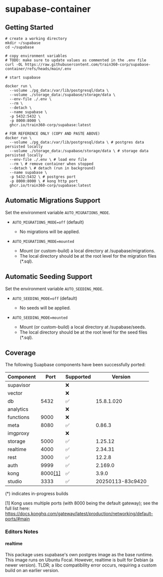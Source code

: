 # supabase-container

## Getting Started

```shell
# create a working directory
mkdir ~/supabase
cd ~/supabase

# copy environment variables
# TODO: make sure to update values as commented in the .env file
curl -OL https://raw.githubusercontent.com/train360-corp/supabase-container/refs/heads/main/.env

# start supabase

docker run \
  --volume ./pg_data:/var/lib/postgresql/data \
  --volume ./storage_data:/supabase/storage/data \
  --env-file ./.env \
  --rm \
  --detach \
  --name supabase \
  -p 5432:5432 \
  -p 8000:8000 \
  ghcr.io/train360-corp/supabase:latest

# FOR REFERENCE ONLY (COPY AND PASTE ABOVE)
docker run \
  --volume ./pg_data:/var/lib/postgresql/data \ # postgres data persisted locally
  --volume ./storage_data:/supabase/storage/data \ # storage data persisted locally
  --env-file ./.env \ # load env file
  --rm \ # remove container when stopped
  --detach \ # detach (run in background)
  --name supabase \
  -p 5432:5432 \ # postgres port
  -p 8000:8000 \ # kong http port
  ghcr.io/train360-corp/supabase:latest
```

## Automatic Migrations Support

Set the environment variable `AUTO_MIGRATIONS_MODE`.

- `AUTO_MIGRATIONS_MODE=off` (default)

    - No migrations will be applied.

- `AUTO_MIGRATIONS_MODE=mounted`

    - Mount (or custom-build) a local directory at /supabase/migrations.
    - The local directory should be at the root level for the migration files (*.sql).

## Automatic Seeding Support

Set the environment variable `AUTO_SEEDING_MODE`.

- `AUTO_SEEDING_MODE=off` (default)

  - No seeds will be applied.

- `AUTO_SEEDING_MODE=mounted`

  - Mount (or custom-build) a local directory at /supabase/seeds.
  - The local directory should be at the root level for the seed files (*.sql).


## Coverage

The following Suapbase components have been successfully ported:

| Component | Port                                                                                        | Supported | Version          |
|-----------|---------------------------------------------------------------------------------------------|-----------|------------------|
| supavisor |                                                                                             | ❌         |                  |
| vector    |                                                                                             | ❌         |                  |
| db        | 5432                                                                                        | ✅         | 15.8.1.020       |
| analytics |                                                                                             | ❌         |                  |
| functions | 9000                                                                                        | ❌         |                  |
| meta      | 8080                                                                                        | ✅         | 0.86.3           |
| imgproxy  |                                                                                             | ❌         |                  |
| storage   | 5000                                                                                        | ✅         | 1.25.12          |
| realtime  | 4000                                                                                        | ✅         | 2.34.31          |
| rest      | 3000                                                                                        | ✅         | 12.2.8           |
| auth      | 9999                                                                                        | ✅         | 2.169.0          |
| kong      | 8000[[1]](https://docs.konghq.com/gateway/latest/production/networking/default-ports/#main) | ✅         | 3.9.0            |
| studio    | 3333                                                                                        | ✅         | 20250113-83c9420 |

(*) indicates in-progress builds

[1] Kong uses multiple ports (with 8000 being the default gateway); see the full list
here: https://docs.konghq.com/gateway/latest/production/networking/default-ports/#main

### Editors Notes

#### realtime

This package uses supabase's own postgres image as the base runtime. This image runs on Ubuntu Focal. However, realtime
is built for Debian (a newer version). TLDR; a libc compatibility error occurs, requiring a custom build on an earlier
version.